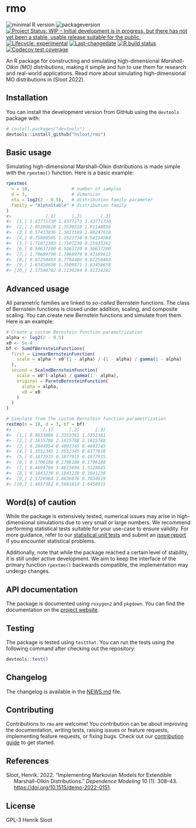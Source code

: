 
<!-- README.md is generated from README.Rmd. Please edit that file -->

# rmo

<!-- badges: start -->

![minimal R
version](https://img.shields.io/badge/R%3E%3D-3.4.0-6666ff.svg)
![packageversion](https://img.shields.io/badge/Package%20version-0.9-orange.svg?style=flat-square)
[![Project Status: WIP – Initial development is in progress, but there
has not yet been a stable, usable release suitable for the
public.](https://www.repostatus.org/badges/latest/wip.svg)](https://www.repostatus.org/#wip)
[![Lifecycle:
experimental](https://img.shields.io/badge/lifecycle-experimental-orange.svg)](https://www.tidyverse.org/lifecycle/#experimental)
[![Last-changedate](https://img.shields.io/badge/last%20change-2024--04--29-yellowgreen.svg)](/commits/master)
[![R build
status](https://github.com/hsloot/rmo/workflows/check-full/badge.svg)](https://github.com/hsloot/rmo/actions)
[![Codecov test
coverage](https://codecov.io/gh/hsloot/rmo/branch/master/graph/badge.svg)](https://codecov.io/gh/hsloot/rmo?branch=main)
<!-- badges: end -->

An R package for constructing and simulating high-dimensional
*Marshall-Olkin (MO) distributions*, making it simple and fun to use
them for research and real-world applications. Read more about
simulating high-dimensional MO distributions in (Sloot 2022).

## Installation

You can install the development version from GitHub using the `devtools`
package with:

``` r
# install.packages("devtools")
devtools::install_github("hsloot/rmo")
```

## Basic usage

Simulating high-dimensional Marshall–Olkin distributions is made simple
with the `rpextmo()` function. Here is a basic example:

``` r
rpextmo(
  n = 10,                # number of samples
  d = 3,                 # dimension
  eta = log2(2 - 0.5),   # distribution family parameter
  family = "AlphaStable" # distribution family
)
#>             [,1]      [,2]       [,3]
#>  [1,] 1.43771730 1.4377173 1.43771730
#>  [2,] 2.05209628 1.3530518 1.91148856
#>  [3,] 0.57433836 1.3811189 1.90247610
#>  [4,] 0.75080505 1.1922738 0.54154504
#>  [5,] 1.71072303 1.7107230 0.25935362
#>  [6,] 0.50637200 0.5063720 0.50637200
#>  [7,] 1.70689790 1.7068979 0.43169613
#>  [8,] 0.07250493 0.7784406 0.07250493
#>  [9,] 1.83458658 1.3509871 1.83458658
#> [10,] 2.57508782 0.1130284 0.91314202
```

## Advanced usage

All parametric families are linked to *so-called* Bernstein functions.
The class of Bernstein functions is closed under addition, scaling, and
composite scaling. You can create new Bernstein functions and simulate
from them. Here is an example:

``` r
# Create a custom Bernstein function parametrization
alpha <- log2(2 - 0.5)
x0 <- 5e-4
bf <- SumOfBernsteinFunctions(
  first = LinearBernsteinFunction(
    scale = alpha * x0^(1 - alpha) / (1 - alpha) / gamma(1 - alpha)
  ),
  second = ScaledBernsteinFunction(
    scale = x0^(-alpha) / gamma(1 - alpha),
    original = ParetoBernsteinFunction(
      alpha = alpha,
      x0 = x0
    )
  )
)

# Simulate from the custom Bernstein function parametrization
rextmo(n = 10, d = 3, bf = bf)
#>            [,1]      [,2]      [,3]
#>  [1,] 0.8633888 1.3353381 1.3353381
#>  [2,] 2.1615788 2.1615788 2.1615788
#>  [3,] 0.2844054 0.4893745 0.4893745
#>  [4,] 1.3552345 1.3552345 0.6377810
#>  [5,] 0.1877915 0.1877915 0.1877915
#>  [6,] 0.1706188 0.1706188 0.1706188
#>  [7,] 0.4699766 3.4625694 1.3128645
#>  [8,] 0.1841238 0.1841238 0.1841238
#>  [9,] 2.5726964 1.4836676 0.7034619
#> [10,] 1.4657382 0.5681614 1.6458015
```

## Word(s) of caution

While the package is extensively tested, numerical issues may arise in
high-dimensional simulations due to very small or large numbers. We
recommend performing statistical tests suitable for your use-case to
ensure validity. For more guidance, refer to our [statistical unit
tests](https://github.com/hsloot/rmo/blob/main/tests/testthat/test-statistical-unit-test.R)
and submit an [issue
report](https://github.com/hsloot/rmo/issues/new?assignees=&labels=bug&template=statistical_problem.md&title=%5BSTAT%5D)
if you encounter statistical problems.

Additionally, note that while the package reached a certain level of
stability, it is still under active development. We aim to keep the
interface of the primary function `rpextmo()` backwards compatible, the
implementation may undergo changes.

## API documentation

The package is documented using `roxygen2` and `pkgdown`. You can find
the documentation on the [project website](reference/index.html).

## Testing

The package is tested using `testthat`. You can run the tests using the
following command after checking out the repository:

``` r
devtools::test()
```

## Changelog

The changelog is available in the [NEWS.md](NEWS.md) file.

## Contributing

Contributions to `rmo` are welcome! You contribution can be about
improving the documentation, writing tests, raising issues or feature
requests, implementing feature requests, or fixing bugs. Check out our
[contribution guide](.github/CONTRIBUTING.md) to get started.

## References

<div id="refs" class="references csl-bib-body hanging-indent"
entry-spacing="0">

<div id="ref-Sloot2022a" class="csl-entry">

Sloot, Henrik. 2022. “Implementing Markovian Models for Extendible
Marshall–Olkin Distributions.” *Dependence Modeling* 10 (1): 308–43.
<https://doi.org/10.1515/demo-2022-0151>.

</div>

</div>

## License

GPL-3 Henrik Sloot
